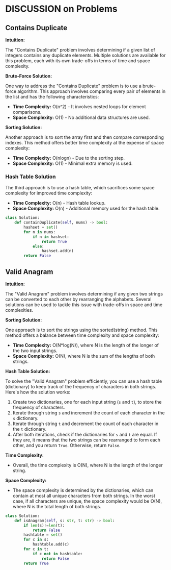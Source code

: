 # DISCUSSION on Problems

## Contains Duplicate

**Intuition:**

The "Contains Duplicate" problem involves determining if a given list of integers contains any duplicate elements. Multiple solutions are available for this problem, each with its own trade-offs in terms of time and space complexity.

**Brute-Force Solution:**

One way to address the "Contains Duplicate" problem is to use a brute-force algorithm. This approach involves comparing every pair of elements in the list and has the following characteristics:

- **Time Complexity:** O(n^2) - It involves nested loops for element comparisons.
- **Space Complexity:** O(1) - No additional data structures are used.

**Sorting Solution:**

Another approach is to sort the array first and then compare corresponding indexes. This method offers better time complexity at the expense of space complexity:

- **Time Complexity:** O(nlogn) - Due to the sorting step.
- **Space Complexity:** O(1) - Minimal extra memory is used.

### Hash Table Solution

The third approach is to use a hash table, which sacrifices some space complexity for improved time complexity:

- **Time Complexity:** O(n) - Hash table lookup.
- **Space Complexity:** O(n) - Additional memory used for the hash table.

```python
class Solution:
    def containDuplicate(self, nums) -> bool:
        hashset = set()
        for n in nums:
            if n in hashset:
                return True
            else:
                hashset.add(n)
        return False

```

## Valid Anagram

**Intuition:**

The "Valid Anagram" problem involves determining if any given two strings can be converted to each other by rearranging the alphabets. Several solutions can be used to tackle this issue with trade-offs in space and time complexities.

**Sorting Solution:**

One approach is to sort the strings using the sorted(string) method. This method offers a balance between time complexity and space complexity:

- **Time Complexity:** O(N*log(N)), where N is the length of the longer of the two input strings.
- **Space Complexity:** O(N), where N is the sum of the lengths of both strings.

**Hash Table Solution:**

To solve the "Valid Anagram" problem efficiently, you can use a hash table (dictionary) to keep track of the frequency of characters in both strings. Here's how the solution works:

1. Create two dictionaries, one for each input string (`s` and `t`), to store the frequency of characters.
2. Iterate through string `s` and increment the count of each character in the `s` dictionary.
3. Iterate through string `t` and decrement the count of each character in the `t` dictionary.
4. After both iterations, check if the dictionaries for `s` and `t` are equal. If they are, it means that the two strings can be rearranged to form each other, and you return `True`. Otherwise, return `False`.

**Time Complexity:**

- Overall, the time complexity is O(N), where N is the length of the longer string.

**Space Complexity:**

- The space complexity is determined by the dictionaries, which can contain at most all unique characters from both strings. In the worst case, if all characters are unique, the space complexity would be O(N), where N is the total length of both strings.

```python
class Solution:
    def isAnagram(self, s: str, t: str) -> bool:
        if len(s)!=len(t):
            return False
        hashtable = set()
        for c in s:
            hashtable.add(c)
        for c in t:
            if c not in hashtable:
                return False
        return True

```
